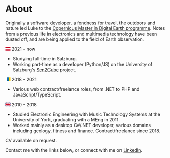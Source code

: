 # About
Originally a software developer, a fondness for travel, the outdoors and nature led Luke to the [Copernicus Master in Digital Earth programme](https://www.master-cde.eu/). Notes from a previous life in electronics and multimedia technology have been dusted off, and are being applied to the field of Earth observation.

<img src="assets/flags/4x3/at.svg" height="12" alt="Austria"> 2021 - now
* Studying full-time in Salzburg.
* Working part-time as a developer (Python/JS) on the University of Salzburg's [Sen2Cube](http://sen2cube.at/) project.

<img src="assets/flags/4x3/ic.svg" height="12" alt="Canary Islands"> 2018 - 2021
* Various web contract/freelance roles, from .NET to PHP and JavaScript/TypeScript.

<img src="assets/flags/4x3/gb.svg" height="12" alt="UK"> 2010 - 2018
* Studied Electronic Engineering with Music Technology Systems at the University of York, graduating with a MEng in 2011.
*  Worked mainly as a desktop C#/.NET developer, various domains including geology, fitness and finance. Contract/freelance since 2018.

CV available on request.

Contact me with the links below, or connect with me on [LinkedIn](https://www.linkedin.com/in/luke-mcquade-87bba036/).